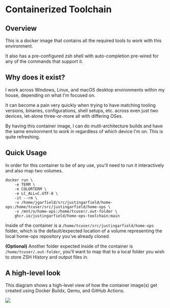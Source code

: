 # Containerized Toolchain

## Overview

This is a docker image that contains all the required tools to work with this environment.

It also has a pre-configured zsh shell with auto-completion pre-wired for any of the commands that support it.

## Why does it exist?

I work across Windows, Linux, and macOS desktop environments within my house, depending on what I'm focused on.

It can become a pain very quickly when trying to have matching tooling versions, binaries, configurations, shell setups, etc. across even just two devices, let-alone three-or-more all with differing OSes.

By having this container image, I can do mutli-architecture builds and have the same environment to work in regardless of which device I'm on. This is quite refreshing.

## Quick Usage

In order for this container to be of any use, you'll need to run it interactively and also map two volumes.

```shell
docker run \
    -e TERM \
    -e COLORTERM \
    -e LC_ALL=C.UTF-8 \
    -it --rm \
    -v /home/jgarfield/src/justingarfield/home-ops:/home/tcuser/src/justingarfield/home-ops \
    -v /mnt/o/home-ops:/home/tcuser/.out-folder \
    ghcr.io/justingarfield/home-ops-toolchain:main
```

Inside of the container is a `/home/tcuser/src/justingarfield/home-ops` folder, which is the default/expected location of a volume representing the local home-ops repository you've already cloned.

**(Optional)** Another folder expected inside of the container is `/home/tcuser/.out-folder`, you'll want to map that to a local folder you wish to store ZSH History and output files in.

## A high-level look

This diagram shows a high-level view of how the container image(s) get created using Docker Buildx, Qemu, and GitHub Actions.

[![](https://mermaid.ink/img/pako:eNqVVE2L2zAQ_StG5zi0UHrIoZASaAsbWrKHQqs9yPLYFtaHq49u02X_e2ckx0kWwlIfxqN5bzRvBklPTLoW2IZ12j3KQfhY3R245fbeJS8h_ORM9MC53epJWajulE1_cCm7EDT9lVbJkKNTiOBlzFGvFidCiOh1Ouf1KhY7pKaSWuFiAE0bYKDRMMfG1IBozeyVvSb3CL7W8Bt0_fbNiJHgpoC_KLQLhRNFIACFeNE5b7IfveidnXc-_kLzNwzF1iJFV4fU96hSOcvZw9J6Vdcfqp2TI_hOaaChnFcZPMDkgorOHwkMqem9mIbqk4qfU8Nthd-ZkjO2kqrQVGcPZXx3fqTp59qUU-xMKGk92Lj15v27W5hpb2Jf4wCeBBK6iMxQKMGctpQgcYc9bsftx6R0W6BF3ZlMNYm8371OziKQvF6vb1DBtlftL3pKJ-R9MXQW7bWCApP3Es41M5y9C_jFLL4JOSJ2MY3M3QurOjwXKDuvq1OArsM8oVPz1NdV04vei3EWBewha7oqcZG4dPKfiecelzG_lpZHng1bMQPeCNXiU_BEKGe4n8HsDbqt8CNn3D5nJt2Z-6OVbBN9ghVLUysi7JTAaRq26YQOGIWWjv2-vC75kVmxSdgfzp04z_8A_iOAtw?type=png)](https://mermaid.live/edit#pako:eNqVVE2L2zAQ_StG5zi0UHrIoZASaAsbWrKHQqs9yPLYFtaHq49u02X_e2ckx0kWwlIfxqN5bzRvBklPTLoW2IZ12j3KQfhY3R245fbeJS8h_ORM9MC53epJWajulE1_cCm7EDT9lVbJkKNTiOBlzFGvFidCiOh1Ouf1KhY7pKaSWuFiAE0bYKDRMMfG1IBozeyVvSb3CL7W8Bt0_fbNiJHgpoC_KLQLhRNFIACFeNE5b7IfveidnXc-_kLzNwzF1iJFV4fU96hSOcvZw9J6Vdcfqp2TI_hOaaChnFcZPMDkgorOHwkMqem9mIbqk4qfU8Nthd-ZkjO2kqrQVGcPZXx3fqTp59qUU-xMKGk92Lj15v27W5hpb2Jf4wCeBBK6iMxQKMGctpQgcYc9bsftx6R0W6BF3ZlMNYm8371OziKQvF6vb1DBtlftL3pKJ-R9MXQW7bWCApP3Es41M5y9C_jFLL4JOSJ2MY3M3QurOjwXKDuvq1OArsM8oVPz1NdV04vei3EWBewha7oqcZG4dPKfiecelzG_lpZHng1bMQPeCNXiU_BEKGe4n8HsDbqt8CNn3D5nJt2Z-6OVbBN9ghVLUysi7JTAaRq26YQOGIWWjv2-vC75kVmxSdgfzp04z_8A_iOAtw)
